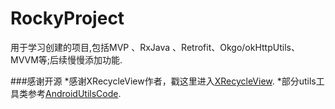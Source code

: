 # RockyProject
用于学习创建的项目,包括MVP 、RxJava 、Retrofit、Okgo/okHttpUtils、MVVM等;后续慢慢添加功能.

###感谢开源
*感谢XRecycleView作者，戳这里进入[XRecycleView](https://github.com/youxin11544/XRecyclerView).
*部分utils工具类参考[AndroidUtilsCode](https://github.com/Blankj/AndroidUtilCode).
